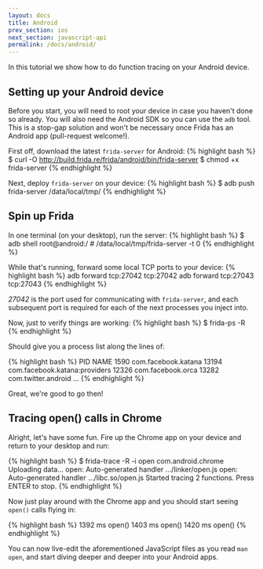 ```yaml
---
layout: docs
title: Android
prev_section: ios
next_section: javascript-api
permalink: /docs/android/
---
```


In this tutorial we show how to do function tracing on your Android device.

## Setting up your Android device

Before you start, you will need to root your device in case you haven't done so
already. You will also need the Android SDK so you can use the `adb` tool. This
is a stop-gap solution and won't be necessary once Frida has an Android app
(pull-request welcome!).

First off, download the latest `frida-server` for Android:
{% highlight bash %}
$ curl -O http://build.frida.re/frida/android/bin/frida-server
$ chmod +x frida-server
{% endhighlight %}

Next, deploy `frida-server` on your device:
{% highlight bash %}
$ adb push frida-server /data/local/tmp/
{% endhighlight %}

## Spin up Frida

In one terminal (on your desktop), run the server:
{% highlight bash %}
$ adb shell
root@android:/ # /data/local/tmp/frida-server -t 0
{% endhighlight %}

While that's running, forward some local TCP ports to your device:
{% highlight bash %}
adb forward tcp:27042 tcp:27042
adb forward tcp:27043 tcp:27043
{% endhighlight %}

*27042* is the port used for communicating with `frida-server`, and each
subsequent port is required for each of the next processes you inject into.

Now, just to verify things are working:
{% highlight bash %}
$ frida-ps -R
{% endhighlight %}

Should give you a process list along the lines of:

{% highlight bash %}
  PID NAME
 1590 com.facebook.katana
13194 com.facebook.katana:providers
12326 com.facebook.orca
13282 com.twitter.android
…
{% endhighlight %}

Great, we're good to go then!

## Tracing open() calls in Chrome

Alright, let's have some fun. Fire up the Chrome app on your device and return
to your desktop and run:

{% highlight bash %}
$ frida-trace -R -i open com.android.chrome
Uploading data...
open: Auto-generated handler …/linker/open.js
open: Auto-generated handler …/libc.so/open.js
Started tracing 2 functions. Press ENTER to stop.
{% endhighlight %}

Now just play around with the Chrome app and you should start seeing `open()`
calls flying in:

{% highlight bash %}
  1392 ms	open()
  1403 ms	open()
  1420 ms	open()
{% endhighlight %}

You can now live-edit the aforementioned JavaScript files as you read
`man open`, and start diving deeper and deeper into your Android apps.
